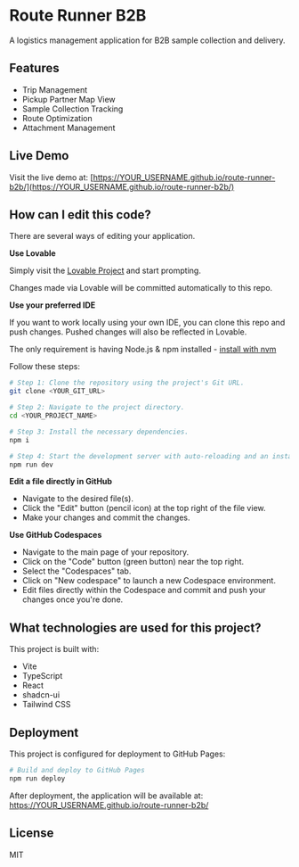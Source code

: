 # Route Runner B2B

A logistics management application for B2B sample collection and delivery.

## Features

- Trip Management
- Pickup Partner Map View
- Sample Collection Tracking
- Route Optimization
- Attachment Management

## Live Demo

Visit the live demo at: [https://YOUR_USERNAME.github.io/route-runner-b2b/](https://YOUR_USERNAME.github.io/route-runner-b2b/)

## How can I edit this code?

There are several ways of editing your application.

**Use Lovable**

Simply visit the [Lovable Project](https://lovable.dev/projects/5e1159d8-b497-4a4b-a16d-788c9085fb5f) and start prompting.

Changes made via Lovable will be committed automatically to this repo.

**Use your preferred IDE**

If you want to work locally using your own IDE, you can clone this repo and push changes. Pushed changes will also be reflected in Lovable.

The only requirement is having Node.js & npm installed - [install with nvm](https://github.com/nvm-sh/nvm#installing-and-updating)

Follow these steps:

```sh
# Step 1: Clone the repository using the project's Git URL.
git clone <YOUR_GIT_URL>

# Step 2: Navigate to the project directory.
cd <YOUR_PROJECT_NAME>

# Step 3: Install the necessary dependencies.
npm i

# Step 4: Start the development server with auto-reloading and an instant preview.
npm run dev
```

**Edit a file directly in GitHub**

- Navigate to the desired file(s).
- Click the "Edit" button (pencil icon) at the top right of the file view.
- Make your changes and commit the changes.

**Use GitHub Codespaces**

- Navigate to the main page of your repository.
- Click on the "Code" button (green button) near the top right.
- Select the "Codespaces" tab.
- Click on "New codespace" to launch a new Codespace environment.
- Edit files directly within the Codespace and commit and push your changes once you're done.

## What technologies are used for this project?

This project is built with:

- Vite
- TypeScript
- React
- shadcn-ui
- Tailwind CSS

## Deployment

This project is configured for deployment to GitHub Pages:

```bash
# Build and deploy to GitHub Pages
npm run deploy
```

After deployment, the application will be available at:
https://YOUR_USERNAME.github.io/route-runner-b2b/

## License

MIT
